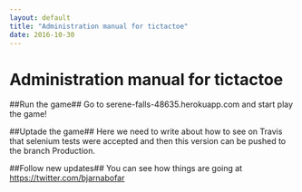 ```yaml
---
layout: default
title: "Administration manual for tictactoe"
date: 2016-10-30
---
```


# Administration manual for tictactoe

##Run the game##
Go to serene-falls-48635.herokuapp.com and start play the game!

##Uptade the game##
Here we need to write about how to see on Travis that selenium tests were</break>
accepted and then this version can be pushed to the branch Production.

##Follow new updates##
You can see how things are going at https://twitter.com/bjarnabofar